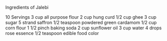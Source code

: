 Ingredients of Jalebi

10 Servings
3 cup all purpose flour
2 cup hung curd
1/2 cup ghee
3 cup sugar
5 strand saffron
1/2 teaspoon powdered green cardamom
1/2 cup corn flour
1 1/2 pinch baking soda
2 cup sunflower oil
3 cup water
4 drops rose essence
1/2 teaspoon edible food color